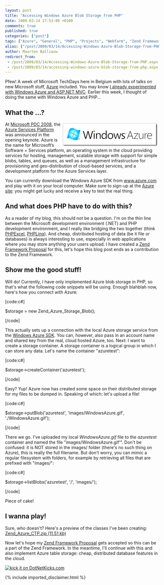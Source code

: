 ```yaml
---
layout: post
title: "Accessing Windows Azure Blob Storage from PHP"
date: 2009-03-14 17:53:00 +0100
comments: true
published: true
categories: ["post"]
tags: ["Azure", "General", "PHP", "Projects", "Webfarm", "Zend Framework"]
alias: ["/post/2009/03/14/Accessing-Windows-Azure-Blob-Storage-from-PHP.aspx", "/post/2009/03/14/accessing-windows-azure-blob-storage-from-php.aspx"]
author: Maarten Balliauw
redirect_from:
 - /post/2009/03/14/Accessing-Windows-Azure-Blob-Storage-from-PHP.aspx
 - /post/2009/03/14/accessing-windows-azure-blob-storage-from-php.aspx
---
```

<p>Pfew! A week of Microsoft TechDays here in Belgium with lots of talks on new Microsoft stuff, <a href="http://www.microsoft.com/azure" target="_blank">Azure</a> included. You may know <a href="/post/2008/12/15/Track-your-car-expenses-in-the-cloud!-CarTrackr-on-Windows-Azure-Part-1-Introduction.aspx" target="_blank">I already experimented with Windows Azure and ASP.NET MVC</a>. Earlier this week, I thought of doing the same with Windows Azure and PHP...</p>
<h2>What the ...?</h2>
<p><a href="http://www.microsoft.com/azure" target="_blank"><img style="margin: 5px; border: 0px" src="/images/WindowsLiveWriter/AccessingWindowsAzureBlobStoragefromPHP_F87A/image_774dc861-ca34-464a-aaef-9b11e5b4ea1f.png" border="0" alt="image" width="310" height="75" align="right" /></a>At <a href="http://www.microsoftpdc.com">Microsoft PDC 2008</a>, the <a href="http://www.azure.com">Azure Services Platform</a> was announced in the opening keynote. Azure is the name for Microsoft&rsquo;s Software + Services platform, an operating system in the cloud providing services for hosting, management, scalable storage with support for simple blobs, tables, and queues, as well as a management infrastructure for provisioning and geo-distribution of cloud-based services, and a development platform for the Azure Services layer.</p>
<p>You can currently download the Windows Azure SDK from <a href="http://www.azure.com">www.azure.com</a> and play with it on your local computer. Make sure to sign-up at the <a href="http://www.microsoft.com/azure/register.mspx">Azure site</a>: you might get lucky and receive a key to test the real thing.</p>
<h2>And what does PHP have to do with this?</h2>
<p>As a reader of my blog, this should not be a question. I'm on the thin line between the Microsoft development environment (.NET) and PHP development environment, and I really like bridging the two together (think <a href="http://www.phpexcel.net" target="_blank">PHPExcel</a>, <a href="http://www.phplinq.net" target="_blank">PHPLinq</a>). And cheap, distributed hosting of data (be it file or databases) is always interesting to use, especially in web applications where you may store anything your users upload. I have created a <a href="http://framework.zend.com/wiki/display/ZFPROP/Zend_Azure+-+Maarten+Balliauw" target="_blank">Zend Framework Proposal</a> for this, let's hope this blog post ends as a contribution to the Zend Framework.</p>
<h2>Show me the good stuff!</h2>
<p>Will do! Currently, I have only implemented Azure blob storage in PHP, so that's what the following code snippets will be using. Enough blahblah now, here's how you connect with Azure:</p>
<p>[code:c#]</p>
<p>$storage = new Zend_Azure_Storage_Blob();</p>
<p>[/code]</p>
<p>This actually sets up a connection with the local Azure storage service from the <a href="http://www.azure.com" target="_blank">Windows Azure SDK</a>. You can, however, also pass in an account name and shared key from the real, cloud hosted Azure, too. Next: I want to create a storage container. A storage container is a logical group in which I can store any data. Let's name the container "azuretest":</p>
<p>[code:c#]</p>
<p>$storage-&gt;createContainer('azuretest');</p>
<p>[/code]</p>
<p>Easy? Yup! Azure now has created some space on their distributed storage for my files to be dumped in. Speaking of which: let's upload a file!</p>
<p>[code:c#]</p>
<p>$storage-&gt;putBlob('azuretest', 'images/WindowsAzure.gif', './WindowsAzure.gif');</p>
<p>[/code]</p>
<p>There we go. I've uploaded my local <em>WindowsAzure.gif</em> file to the <em>azuretest</em> container and named the file "images/WindowsAzure.gif'". Don't be confused: it is NOT stored in the images/ folder (there's no such thing on Azure), this is really the full filename. But don't worry, you can mimic a regular filesystem with folders, for example by retrieving all files that are prefixed with "images/":</p>
<p>[code:c#]</p>
<p>$storage-&gt;listBlobs('azuretest', '/', 'images/');</p>
<p>[/code]</p>
<p>Piece of cake!</p>
<h2>I wanna play!</h2>
<p>Sure, who doesn't? Here's a preview of the classes I've been creating: <a rel="enclosure" href="/files/Zend_Azure_CTP.zip">Zend_Azure_CTP.zip (11.51 kb)</a></p>
<p>Now let's hope my <a href="http://framework.zend.com/wiki/display/ZFPROP/Zend_Azure+-+Maarten+Balliauw" target="_blank">Zend Framework Proposal</a> gets accepted so this can be a part of the Zend Framework. In the meantime, I'll continue with this and also implement Azure table storage: cheap, distributed database features in the cloud.</p>
<p><a href="http://www.dotnetkicks.com/kick/?url=/post/2009/03/14/Accessing-Windows-Azure-Blob-Storage-from-PHP.aspx&amp;title=Accessing Windows Azure Blob Storage from PHP"><img src="http://www.dotnetkicks.com/Services/Images/KickItImageGenerator.ashx?url=/post/2009/03/14/Accessing-Windows-Azure-Blob-Storage-from-PHP.aspx" border="0" alt="kick it on DotNetKicks.com" width="82" height="18" /> </a></p>

{% include imported_disclaimer.html %}

